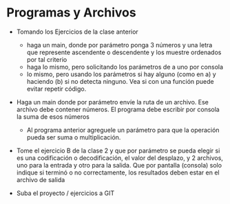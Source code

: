 ﻿# Programas y Archivos 

- Tomando los Ejercicios de la clase anterior 
  - haga un main, donde por parámetro ponga 3 números y una letra que represente ascendente o descendente y los muestre ordenados por tal criterio 
  - haga lo mismo, pero solicitando los parámetros de a uno por consola 
  - lo mismo, pero usando los parámetros si hay alguno (como en a) y haciendo (b) si no detecta ninguno. Vea si con una función puede evitar repetir código. 
- Haga un main donde por parámetro envíe la ruta de un archivo. Ese archivo debe contener números. El programa debe escribir por consola la suma de esos números 
  - Al programa anterior agreguele un parámetro para que la operación pueda ser suma o multiplicación. 
- Tome el ejercicio B de la clase 2 y que por parámetro se pueda elegir si es una codificación o decodificación, el valor del desplazo, y 2 archivos, uno para la entrada y otro para la salida. Que por pantalla (consola) solo indique si terminó o no correctamente, los resultados deben estar en el archivo de salida 

- Suba el proyecto / ejercicios a GIT 
